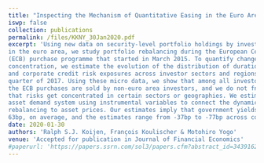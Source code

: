 ```yaml
---
title: "Inspecting the Mechanism of Quantitative Easing in the Euro Area"
iswp: false
collection: publications
permalink: /files/KKNY_30Jan2020.pdf
excerpt: 'Using new data on security-level portfolio holdings by investor type and for all countries
in the euro area, we study portfolio rebalancing during the European Central Bank’s
(ECB) purchase programme that started in March 2015. To quantify changes in risk
concentration, we estimate the evolution of the distribution of duration, government,
and corporate credit risk exposures across investor sectors and regions until the last
quarter of 2017. Using these micro data, we show that among all investors, most of
the ECB purchases are sold by non-euro area investors, and we do not fnd evidence
that risks get concentrated in certain sectors or geographies. We estimate a sector-level
asset demand system using instrumental variables to connect the dynamics of portfolio
rebalancing to asset prices. Our estimates imply that government yields declined by
63bp, on average, and the estimates range from -37bp to -77bp across countries.'
date: 2020-01-30
authors: 'Ralph S.J. Koijen, François Koulischer & Motohiro Yogo'
venue: 'Accepted for publication in Journal of Financial Economics'
#paperurl: 'https://papers.ssrn.com/sol3/papers.cfm?abstract_id=3439162'
---
```

